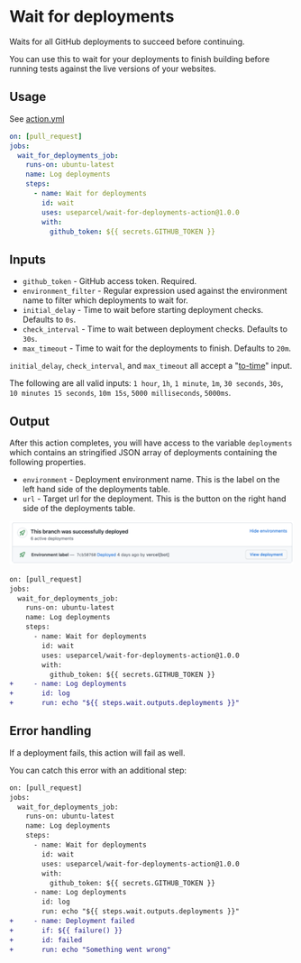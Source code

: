 # Wait for deployments

Waits for all GitHub deployments to succeed before continuing.

You can use this to wait for your deployments to finish building before running tests against the live versions of your websites.

## Usage

See [action.yml](https://github.com/useparcel/wait-for-deployments-action/blob/main/action.yml)

```yml
on: [pull_request]
jobs:
  wait_for_deployments_job:
    runs-on: ubuntu-latest
    name: Log deployments
    steps:
      - name: Wait for deployments
        id: wait
        uses: useparcel/wait-for-deployments-action@1.0.0
        with:
          github_token: ${{ secrets.GITHUB_TOKEN }}
```

## Inputs

- `github_token` - GitHub access token. Required.
- `environment_filter` - Regular expression used against the environment name to filter which deployments to wait for.
- `initial_delay` - Time to wait before starting deployment checks. Defaults to `0s`.
- `check_interval` - Time to wait between deployment checks. Defaults to `30s`.
- `max_timeout` - Time to wait for the deployments to finish. Defaults to `20m`.

`initial_delay`, `check_interval`, and `max_timeout` all accept a "[to-time](https://www.npmjs.com/package/to-time)" input.

The following are all valid inputs: `1 hour`, `1h`, `1 minute`, `1m`, `30 seconds`, `30s`, `10 minutes 15 seconds`, `10m 15s`, `5000 milliseconds`, `5000ms`.

## Output

After this action completes, you will have access to the variable `deployments` which contains an stringified JSON array of deployments containing the following properties.

- `environment` - Deployment environment name. This is the label on the left hand side of the deployments table.
- `url` - Target url for the deployment. This is the button on the right hand side of the deployments table.

![Deployments table screenshot from GitHub](./deployments.png)

```diff
on: [pull_request]
jobs:
  wait_for_deployments_job:
    runs-on: ubuntu-latest
    name: Log deployments
    steps:
      - name: Wait for deployments
        id: wait
        uses: useparcel/wait-for-deployments-action@1.0.0
        with:
          github_token: ${{ secrets.GITHUB_TOKEN }}
+     - name: Log deployments
+       id: log
+       run: echo "${{ steps.wait.outputs.deployments }}"
```

## Error handling

If a deployment fails, this action will fail as well.

You can catch this error with an additional step:

```diff
on: [pull_request]
jobs:
  wait_for_deployments_job:
    runs-on: ubuntu-latest
    name: Log deployments
    steps:
      - name: Wait for deployments
        id: wait
        uses: useparcel/wait-for-deployments-action@1.0.0
        with:
          github_token: ${{ secrets.GITHUB_TOKEN }}
      - name: Log deployments
        id: log
        run: echo "${{ steps.wait.outputs.deployments }}"
+     - name: Deployment failed
+       if: ${{ failure() }}
+       id: failed
+       run: echo "Something went wrong"
```
